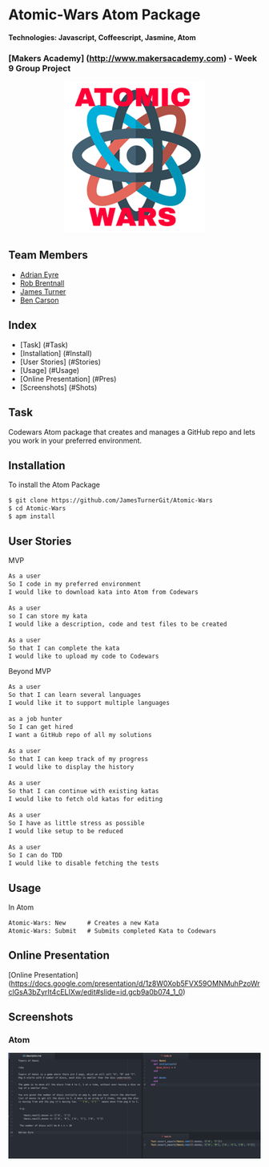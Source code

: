 # Atomic-Wars Atom Package 
#### Technologies: Javascript, Coffeescript, Jasmine, Atom
### [Makers Academy] (http://www.makersacademy.com) - Week 9 Group Project

<p align="center">
  <img src="https://raw.githubusercontent.com/adrianeyre/Atomic-Wars/master/images/AtomicWarsLogo.png">
</p>

## Team Members
* [Adrian Eyre](https://github.com/adrianeyre)
* [Rob Brentnall](https://github.com/treborb)
* [James Turner](https://github.com/JamesTurnerGit)
* [Ben Carson](https://github.com/BenJohnCarson)

## Index
* [Task] (#Task)
* [Installation] (#Install)
* [User Stories] (#Stories)
* [Usage] (#Usage)
* [Online Presentation] (#Pres)
* [Screenshots] (#Shots)

## <a name="Task">Task</a>
Codewars Atom package that creates and manages a GitHub repo and lets you work in your preferred environment.

## <a name="Install">Installation</a>
To install the Atom Package
```
$ git clone https://github.com/JamesTurnerGit/Atomic-Wars
$ cd Atomic-Wars
$ apm install
```

## <a name="Stories">User Stories</a>
MVP
```
As a user
So I code in my preferred environment
I would like to download kata into Atom from Codewars

As a user
so I can store my kata
I would like a description, code and test files to be created

As a user
So that I can complete the kata
I would like to upload my code to Codewars
```

Beyond MVP
```
As a user
So that I can learn several languages
I would like it to support multiple languages

as a job hunter
So I can get hired
I want a GitHub repo of all my solutions

As a user
So that I can keep track of my progress
I would like to display the history

As a user
So that I can continue with existing katas
I would like to fetch old katas for editing

As a user
So I have as little stress as possible
I would like setup to be reduced

As a user
So I can do TDD
I would like to disable fetching the tests
```

## <a name="Usage">Usage</a>
In Atom
```
Atomic-Wars: New      # Creates a new Kata
Atomic-Wars: Submit   # Submits completed Kata to Codewars
```

## <a name="Pres">Online Presentation</a>
[Online Presentation] (https://docs.google.com/presentation/d/1z8W0Xob5FVX59OMNMuhPzoWrclGsA3bZyrIt4cELIXw/edit#slide=id.gcb9a0b074_1_0) 

## <a name="Shots">Screenshots</a>
### Atom
[![Screenshot](https://raw.githubusercontent.com/adrianeyre/Atomic-Wars/master/images/screenshot1.png)](https://raw.githubusercontent.com/adrianeyre/Atomic-Wars/master/images/screenshot1.png "Screen Shot 1")
